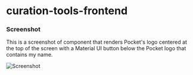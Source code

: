 # curation-tools-frontend

### Screenshot
This is a screenshot of component that renders Pocket's logo centered at the top of the screen with a Material UI button below the Pocket logo that contains my name.

![Screenshot](https://i.ibb.co/YBkZsPp/Screenshot-2020-10-07-at-23-37-05.png)
